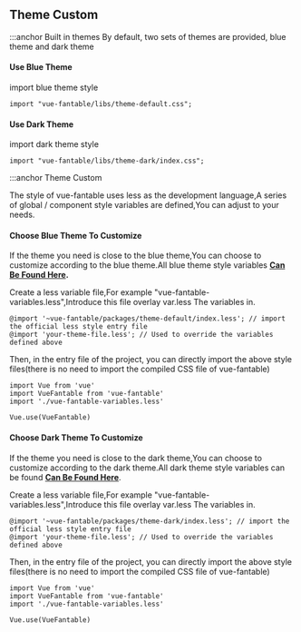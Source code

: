 ## Theme Custom

:::anchor Built in themes
By default, two sets of themes are provided, blue theme and dark theme

#### Use Blue Theme

import blue theme style

```
import "vue-fantable/libs/theme-default.css";
```

#### Use Dark Theme

import dark theme style

```
import "vue-fantable/libs/theme-dark/index.css";
```

:::anchor Theme Custom

The style of vue-fantable uses less as the development language,A series of global / component style variables are defined,You can adjust to your needs.

#### Choose Blue Theme To Customize

If the theme you need is close to the blue theme,You can choose to customize according to the blue theme.All blue theme style variables **[Can Be Found Here](https://github.com/fall-zhang/vue-fantable/blob/master/packages/theme-default/var.less).**

Create a less variable file,For example "vue-fantable-variables.less",Introduce this file overlay var.less The variables in.

```
@import '~vue-fantable/packages/theme-default/index.less'; // import the official less style entry file
@import 'your-theme-file.less'; // Used to override the variables defined above
```

Then, in the entry file of the project, you can directly import the above style files(there is no need to import the compiled CSS file of vue-fantable)

```
import Vue from 'vue'
import VueFantable from 'vue-fantable'
import './vue-fantable-variables.less'

Vue.use(VueFantable)
```

#### Choose Dark Theme To Customize

If the theme you need is close to the dark theme,You can choose to customize according to the dark theme.All dark theme style variables can be found **[Can Be Found Here](https://github.com/fall-zhang/vue-fantable/blob/master/packages/theme-dark/var.less)**.

Create a less variable file,For example "vue-fantable-variables.less",Introduce this file overlay var.less The variables in.

```
@import '~vue-fantable/packages/theme-dark/index.less'; // import the official less style entry file
@import 'your-theme-file.less'; // Used to override the variables defined above
```

Then, in the entry file of the project, you can directly import the above style files(there is no need to import the compiled CSS file of vue-fantable)

```
import Vue from 'vue'
import VueFantable from 'vue-fantable'
import './vue-fantable-variables.less'

Vue.use(VueFantable)
```
